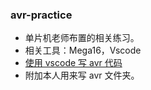 ### avr-practice

- 单片机老师布置的相关练习。
- 相关工具：Mega16，Vscode
- [使用 vscode 写 avr 代码](https://github.com/techial1042/test/wiki/vscode_icc7avr)
- 附加本人用来写 avr 文件夹。